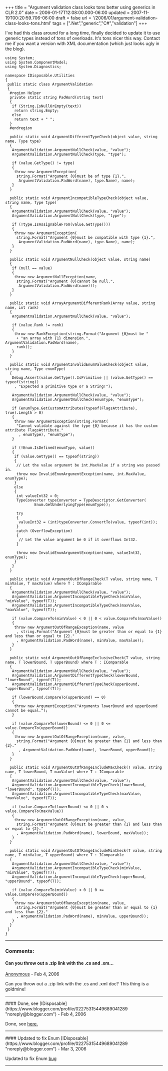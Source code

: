 +++
title = "Argument validation class looks tons better using generics in CLR 2.0"
date = 2006-01-17T12:08:00.000-06:00
updated = 2007-11-19T00:20:59.706-06:00
draft = false
url = '/2006/01/argument-validation-class-looks-tons.html'
tags = [".Net","generic","C#","validation"]
+++

I've had this class around for a long time, finally decided to update it to use generic types instead of tons of overloads. It's tons nicer this way. Contact me if you want a version with XML documentation (which just looks ugly in the blog).
```
using System;
using System.ComponentModel;
using System.Diagnostics;

namespace IDisposable.Utilities
{
 public static class ArgumentValidation
 {
  #region Helper
  private static string PadWord(string text)
  {
   if (String.IsNullOrEmpty(text))
    return string.Empty;
   else
    return text + " ";
  }
  #endregion

  public static void ArgumentDifferentTypeCheck(object value, string name, Type type)
  {
   ArgumentValidation.ArgumentNullCheck(value, "value");
   ArgumentValidation.ArgumentNullCheck(type, "type");

   if (value.GetType() != type)
   {
    throw new ArgumentException(
     string.Format("Argument {0}must be of type {1}.",
      ArgumentValidation.PadWord(name), type.Name), name);
   }
  }

  public static void ArgumentIncompatibleTypeCheck(object value, string name, Type type)
  {
   ArgumentValidation.ArgumentNullCheck(value, "value");
   ArgumentValidation.ArgumentNullCheck(type, "type");

   if (!type.IsAssignableFrom(value.GetType()))
   {
    throw new ArgumentException(
     string.Format("Argument {0}must be compatible with type {1}.",
      ArgumentValidation.PadWord(name), type.Name), name);
   }
  }

  public static void ArgumentNullCheck(object value, string name)
  {
   if (null == value)
   {
    throw new ArgumentNullException(name,
     string.Format("Argument {0}cannot be null.",
      ArgumentValidation.PadWord(name)));
   }
  }

  public static void ArrayArgumentDifferentRank(Array value, string name, int rank)
  {
   ArgumentValidation.ArgumentNullCheck(value, "value");

   if (value.Rank != rank)
   {
    throw new RankException(string.Format("Argument {0}must be "
     + "an array with {1} dimension.", ArgumentValidation.PadWord(name),
     rank));
   }
  }

  public static void ArgumentInvalidEnumValueCheck(object value, string name, Type enumType)
  {
   Debug.Assert(value.GetType().IsPrimitive || (value.GetType() == typeof(string))
    , "Expected a primitive type or a String!");

   ArgumentValidation.ArgumentNullCheck(value, "value");
   ArgumentValidation.ArgumentNullCheck(enumType, "enumType");

   if (enumType.GetCustomAttributes(typeof(FlagsAttribute), true).Length > 0)
   {
    throw new ArgumentException(string.Format(
     "Cannot validate against the type {0} because it has the custom attribute FlagsAttribute."
      , enumType), "enumType");
   }

   if (!Enum.IsDefined(enumType, value))
   {
    if (value.GetType() == typeof(string))
    {
     // Let the value argument be int.MaxValue if a string was passed in.
     throw new InvalidEnumArgumentException(name, int.MaxValue, enumType);
    }
    else
    {
     int valueInt32 = 0;
     TypeConverter typeConverter = TypeDescriptor.GetConverter(
             Enum.GetUnderlyingType(enumType));

     try
     {
      valueInt32 = (int)typeConverter.ConvertTo(value, typeof(int));
     }
     catch (OverflowException)
     {
      // Let the value argument be 0 if it overflows Int32.
     }

     throw new InvalidEnumArgumentException(name, valueInt32, enumType);
    }
   }
  }

  public static void ArgumentOutOfRangeCheck(T value, string name, T minValue, T maxValue) where T : IComparable
  {
   ArgumentValidation.ArgumentNullCheck(value, "value");
   ArgumentValidation.ArgumentIncompatibleTypeCheck(minValue, "minValue", typeof(T));
   ArgumentValidation.ArgumentIncompatibleTypeCheck(maxValue, "maxValue", typeof(T));

   if (value.CompareTo(minValue) < 0 || 0 < value.CompareTo(maxValue))
   {
    throw new ArgumentOutOfRangeException(name, value
     , string.Format("Argument {0}must be greater than or equal to {1} and less than or equal to {2}."
     , ArgumentValidation.PadWord(name), minValue, maxValue));
   }
  }

  public static void ArgumentOutOfRangeExclusiveCheck(T value, string name, T lowerBound, T upperBound) where T : IComparable
  {
   ArgumentValidation.ArgumentNullCheck(value, "value");
   ArgumentValidation.ArgumentDifferentTypeCheck(lowerBound, "lowerBound", typeof(T));
   ArgumentValidation.ArgumentDifferentTypeCheck(upperBound, "upperBound", typeof(T));

   if (lowerBound.CompareTo(upperBound) == 0)
   {
    throw new ArgumentException("Arguments lowerBound and upperBound cannot be equal.");
   }

   if (value.CompareTo(lowerBound) <= 0 || 0 <= value.CompareTo(upperBound))
   {
    throw new ArgumentOutOfRangeException(name, value,
     string.Format("Argument {0}must be greater than {1} and less than {2}."
      , ArgumentValidation.PadWord(name), lowerBound, upperBound));
   }
  }

  public static void ArgumentOutOfRangeIncludeMaxCheck(T value, string name, T lowerBound, T maxValue) where T : IComparable
  {
   ArgumentValidation.ArgumentNullCheck(value, "value");
   ArgumentValidation.ArgumentIncompatibleTypeCheck(lowerBound, "lowerBound", typeof(T));
   ArgumentValidation.ArgumentIncompatibleTypeCheck(maxValue, "maxValue", typeof(T));

   if (value.CompareTo(lowerBound) <= 0 || 0 < value.CompareTo(maxValue))
   {
    throw new ArgumentOutOfRangeException(name, value,
     string.Format("Argument {0}must be greater than {1} and less than or equal to {2}."
     , ArgumentValidation.PadWord(name), lowerBound, maxValue));
   }
  }

  public static void ArgumentOutOfRangeIncludeMinCheck(T value, string name, T minValue, T upperBound) where T : IComparable
  {
   ArgumentValidation.ArgumentNullCheck(value, "value");
   ArgumentValidation.ArgumentIncompatibleTypeCheck(minValue, "minValue", typeof(T));
   ArgumentValidation.ArgumentIncompatibleTypeCheck(upperBound, "upperBound", typeof(T));

   if (value.CompareTo(minValue) < 0 || 0 <= value.CompareTo(upperBound))
   {
    throw new ArgumentOutOfRangeException(name, value,
     string.Format("Argument {0}must be greater than or equal to {1} and less than {2}."
     , ArgumentValidation.PadWord(name), minValue, upperBound));
   }
  }
 }
}

```

---
### Comments:
#### Can you throw out a .zip link with the .cs and .xm...
[Anonymous]( "noreply@blogger.com") - <time datetime="2006-02-16T12:28:00.000-06:00">Feb 4, 2006</time>

Can you throw out a .zip link with the .cs and .xml doc? This thing is a goldmine!
<hr />
#### Done, see
[IDisposable](https://www.blogger.com/profile/02275315449689041289 "noreply@blogger.com") - <time datetime="2006-02-16T19:28:00.000-06:00">Feb 4, 2006</time>

Done, see [here.](http://musingmarc.blogspot.com/2006/02/some-utilities-for-net-development.html)
<hr />
#### Updated to fix Enum
[IDisposable](https://www.blogger.com/profile/02275315449689041289 "noreply@blogger.com") - <time datetime="2006-03-01T13:41:00.000-06:00">Mar 3, 2006</time>

Updated to fix Enum [bug](http://musingmarc.blogspot.com/2006/03/systemenumcompareto-needs-_114123536776382301.html)
<hr />
